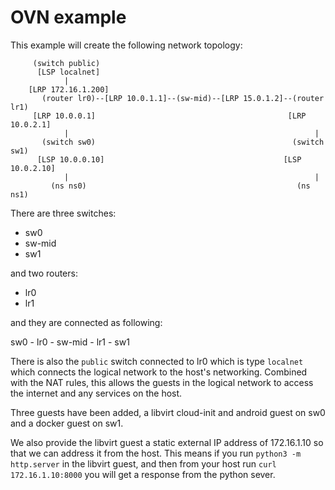# OVN example

This example will create the following network topology:

```
     (switch public)
      [LSP localnet]
            |
    [LRP 172.16.1.200]
       (router lr0)--[LRP 10.0.1.1]--(sw-mid)--[LRP 15.0.1.2]--(router lr1)
     [LRP 10.0.0.1]                                           [LRP 10.0.2.1]
            |                                                       |
       (switch sw0)                                            (switch sw1)
      [LSP 10.0.0.10]                                        [LSP 10.0.2.10]
            |                                                       |
         (ns ns0)                                               (ns ns1)
```

There are three switches:

- sw0
- sw-mid
- sw1

and two routers:

- lr0
- lr1

and they are connected as following:

sw0 - lr0 - sw-mid - lr1 - sw1

There is also the `public` switch connected to lr0 which is type `localnet` which connects the logical network to the host's networking.
Combined with the NAT rules, this allows the guests in the logical network to access the internet and any services on the host.

Three guests have been added, a libvirt cloud-init and android guest on sw0 and a docker guest on sw1.

We also provide the libvirt guest a static external IP address of 172.16.1.10 so that we can address it from the host.
This means if you run `python3 -m http.server` in the libvirt guest, and then from your host run `curl 172.16.1.10:8000` you will get a response from the python sever.
